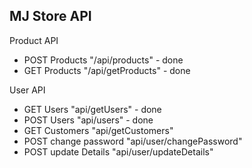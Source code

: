 ## MJ Store API

Product API
- POST Products "/api/products" - done
- GET Products "/api/getProducts" - done

User API
- GET Users "api/getUsers" - done
- POST Users "api/users" - done
- GET Customers "api/getCustomers"
- POST change password "api/user/changePassword"
- POST update Details "api/user/updateDetails"
	